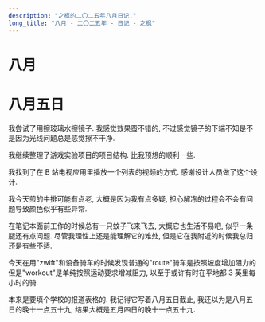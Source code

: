 ```yaml
---
description: "之枫的二〇二五年八月日记."
long_title: "八月 - 二〇二五年 - 日记 - 之枫"
---
```


# 八月

# 八月五日

我尝试了用擦玻璃水擦镜子. 我感觉效果蛮不错的, 不过感觉镜子的下端不知是不是因为光线问题总是感觉擦不干净.

我继续整理了游戏实验项目的项目结构. 比我预想的顺利一些.

我找到了在 B 站电视应用里播放一个列表的视频的方式. 感谢设计人员做了这个设计.

我今天煎的牛排可能有点老, 大概是因为我有点多疑, 担心解冻的过程会不会有问题导致颜色似乎有些异常.

在笔记本面前工作的时候总有一只蚊子飞来飞去, 大概它也生活不易吧, 似乎一条腿还有点问题. 尽管我理性上还是能理解它的难处, 但是它在我附近的时候我总归还是有些不适.

今天在用"zwift"和设备骑车的时候发现普通的"route"骑车是按照坡度增加阻力的但是"workout"是单纯按照运动要求增减阻力, 以至于或许有时在平地都 3 英里每小时的骑.

本来是要填个学校的报道表格的. 我记得它写着八月五日截止, 我还以为是八月五日的晚十一点五十九, 结果大概是五月四日的晚十一点五十九.
